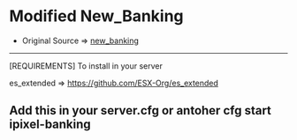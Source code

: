 # Modified New_Banking
            
- Original Source => [new_banking](https://github.com/jacobwi/new_banking)

---------------------------------------------------------------------------------------------------------------------------

[REQUIREMENTS] To install in your server

es_extended => https://github.com/ESX-Org/es_extended

Add this in your server.cfg or antoher cfg
start ipixel-banking
---------------------------------------------------------------------------------------------------------------------------
